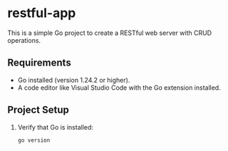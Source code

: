 # restful-app

This is a simple Go project to create a RESTful web server with CRUD operations.

## Requirements

- Go installed (version 1.24.2 or higher).
- A code editor like Visual Studio Code with the Go extension installed.

## Project Setup

1. Verify that Go is installed:
   ```bash
   go version
   ```

